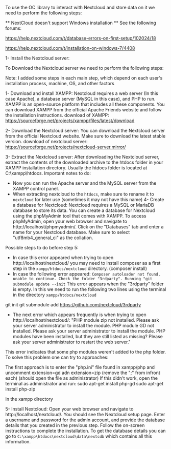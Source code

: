 To use the OC library to interact with Nextcloud and store data on it we need to perform the following steps:

** NextCloud doesn't support Windows installation **
See the following forums:

https://help.nextcloud.com/t/database-errors-on-first-setup/102024/18

https://help.nextcloud.com/t/installation-on-windows-7/4408

1- Install the Nextcloud server:

To Download the Nextcloud server we need to perform the following steps:

Note: I added some steps in each main step, which depend on each user's installation process, machine, OS, and other factors

1- Download and install XAMPP: Nextcloud requires a web server (In this case Apache), a database server (MySQL in this case), and PHP to run. XAMPP is an open-source platform that includes all these components. You can download XAMPP from the official Apache Friends website and follow the installation instructions.
download of XAMPP: https://sourceforge.net/projects/xampp/files/latest/download

2- Download the Nextcloud server: You can download the Nextcloud server from the official Nextcloud website. Make sure to download the latest stable version.
download of nextcloud server: https://sourceforge.net/projects/nextcloud-server.mirror/

3- Extract the Nextcloud server: After downloading the Nextcloud server, extract the contents of the downloaded archive to the htdocs folder in your XAMPP installation directory. Usually the htdocs folder is located at C:\xampp\htdocs.
Important notes to do:
- Now you can run the Apache server and the MySQL server from the XAMPP control panel.
- When extracting nextcloud to the `htdocs`, make sure to rename it to `nextcloud` for later use (sometimes it may not have this name)
4- Create a database for Nextcloud: Nextcloud requires a MySQL or MariaDB database to store its data. You can create a database for Nextcloud using the phpMyAdmin tool that comes with XAMPP. To access phpMyAdmin, open your web browser and navigate to http://localhost/phpmyadmin/. Click on the "Databases" tab and enter a name for your Nextcloud database. Make sure to select "utf8mb4_general_ci" as the collation.

Possible steps to do before step 5:
- In case this error appeared when trying to open http://localhost/nextcloud/ you may need to install composer as a first step in the `xampp/htdocs/nextcloud` directory. (composer install)
-  In case the following error appeared: `Composer autoloader not found, unable to continue. Check the folder "3rdparty". Running "git submodule update --init`
This error appears when the "3rdparty" folder is empty.
In this we need to run the following two lines using the terminal in the directory `xampp/htdocs/nextcloud`

git init
 git submodule add https://github.com/nextcloud/3rdparty
 
- The next error which appears frequently is when trying to open http://localhost/nextcloud/: 
"PHP module zip not installed.
Please ask your server administrator to install the module.
PHP module GD not installed.
Please ask your server administrator to install the module.
PHP modules have been installed, but they are still listed as missing?
Please ask your server administrator to restart the web server."

This error indicates that some php modules weren't added to the php folder. To solve this problem one can try to approaches:

The first approach is to enter the "php.ini" file found in xampp/php and uncomment extension=gd adn extension=zip  (remove the ";" from infront each) (should open the file as administrator)
If this didn't work, open the terminal as administrator and run:
sudo apt-get install php-gd
sudo apt-get install php-zip

In the xampp directory

5- Install Nextcloud: Open your web browser and navigate to http://localhost/nextcloud/. You should see the Nextcloud setup page. Enter a username and password for the admin account, and provide the database details that you created in the previous step. Follow the on-screen instructions to complete the installation.
To get the database details you can go to `C:\xampp\htdocs\nextcloud\data\nextcdb` which contains all this information.
